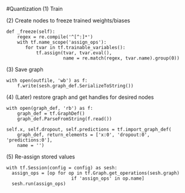 #Quantization
(1) Train

(2) Create nodes to freeze trained weights/biases

    def _freeze(self):
        regex = re.compile('^[^:]*')
        with tf.name_scope('assign_ops'):
           for tvar in tf.trainable_variables():
               tf.assign(tvar, tvar.eval(),
                         name = re.match(regex, tvar.name).group(0))

(3) Save graph

    with open(outfile, 'wb') as f:
        f.write(sesh.graph_def.SerializeToString())

(4) (Later) restore graph and get handles for desired nodes

    with open(graph_def, 'rb') as f:
        graph_def = tf.GraphDef()
        graph_def.ParseFromString(f.read())

    self.x, self.dropout, self.predictions = tf.import_graph_def(
        graph_def, return_elements = ['x:0', 'dropout:0', 'predictions:0'],
        name = '')
  
(5) Re-assign stored values

    with tf.Session(config = config) as sesh:
      assign_ops = [op for op in tf.Graph.get_operations(sesh.graph)
                            if 'assign_ops' in op.name]
      sesh.run(assign_ops)